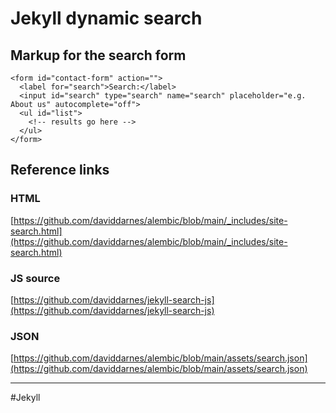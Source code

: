 # Jekyll dynamic search 

## Markup for the search form

```
<form id="contact-form" action="">
  <label for="search">Search:</label>
  <input id="search" type="search" name="search" placeholder="e.g. About us" autocomplete="off">
  <ul id="list">
    <!-- results go here -->
  </ul>
</form>
```

## Reference links

### HTML

[https://github.com/daviddarnes/alembic/blob/main/_includes/site-search.html](https://github.com/daviddarnes/alembic/blob/main/_includes/site-search.html)

### JS source

[https://github.com/daviddarnes/jekyll-search-js](https://github.com/daviddarnes/jekyll-search-js)

### JSON

[https://github.com/daviddarnes/alembic/blob/main/assets/search.json](https://github.com/daviddarnes/alembic/blob/main/assets/search.json)

---

#Jekyll